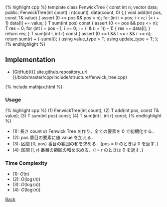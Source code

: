 {% highlight cpp %}
template <typename T>
class FenwickTree {
  const int n;
  vector<T> data;
public:
  FenwickTree(int count) : n(count), data(count, 0) {;}
  void add(int pos, const T& value) {
    assert (0 <= pos && pos < n);
    for (int i = pos; i < n; i |= i + 1) data[i] += value;
  }
  T sum(int pos) const {
    assert (0 <= pos && pos <= n);
    T res = 0;
    for (int i = pos - 1; i >= 0; i = (i & (i + 1)) - 1) {
      res += data[i];
    }
    return res;
  }
  T sum(int l, int r) const {
    assert (0 <= l && l <= r && r <= n);
    return sum(r) + (-sum(l));
  }
  using value_type = T;
  using update_type = T;
};
{% endhighlight %}

## Implementation

- [GitHub]({{ site.github.repository_url }}/blob/master/cpp/include/structure/fenwick_tree.cpp)

{% include mathjax.html %}

### Usage

{% highlight cpp %}
(1) FenwickTree<typename T>(int count);
(2) T add(int pos, const T& value);
(3) T sum(int pos) const;
(4) T sum(int l, int r) const;
{% endhighlight %}

- (1): 長さ count の Fenwick Tree を作り，全ての要素を 0 で初期化する．
- (2): pos 番目の要素に値 value を加える．
- (3): 区間 [0, pos) 番目の範囲の和を求める．(pos = 0 のときは 0 を返す．)
- (4): 区間 [l, r) 番目の範囲の和を求める．(l = r のときは 0 を返す．)

### Time Complexity
- (1): $O(n)$
- (2): $O(\log(n))$
- (3): $O(\log(n))$
- (4): $O(\log(n))$

[Back](../..)
